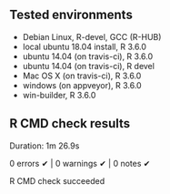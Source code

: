 
## Tested environments

- Debian Linux, R-devel, GCC (R-HUB)
- local ubuntu 18.04 install, R 3.6.0
- ubuntu 14.04 (on travis-ci), R 3.6.0
- ubuntu 14.04 (on travis-ci), R devel
- Mac OS X (on travis-ci), R 3.6.0
- windows (on appveyor), R 3.6.0
- win-builder, R 3.6.0

## R CMD check results

Duration: 1m 26.9s

0 errors ✔ | 0 warnings ✔ | 0 notes ✔

R CMD check succeeded
